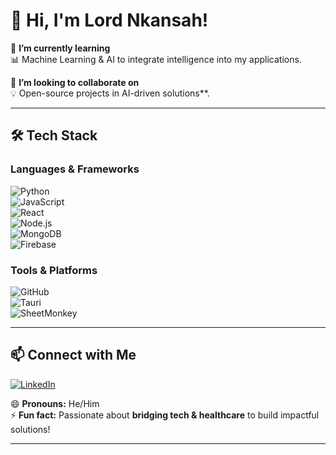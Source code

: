 

# 👋 Hi, I'm Lord Nkansah!  


🌱 **I’m currently learning**  
📊 Machine Learning & AI to integrate intelligence into my applications.  

👯 **I’m looking to collaborate on**  
💡 Open-source projects in AI-driven solutions**.  


---

## 🛠️ Tech Stack  

### **Languages & Frameworks**  
![Python](https://img.shields.io/badge/Python-3776AB?style=for-the-badge&logo=python&logoColor=white)  
![JavaScript](https://img.shields.io/badge/JavaScript-F7DF1E?style=for-the-badge&logo=javascript&logoColor=black)  
![React](https://img.shields.io/badge/React-61DAFB?style=for-the-badge&logo=react&logoColor=black)  
![Node.js](https://img.shields.io/badge/Node.js-339933?style=for-the-badge&logo=node.js&logoColor=white)  
![MongoDB](https://img.shields.io/badge/MongoDB-4EA94B?style=for-the-badge&logo=mongodb&logoColor=white)  
![Firebase](https://img.shields.io/badge/Firebase-FFCA28?style=for-the-badge&logo=firebase&logoColor=black)  

### **Tools & Platforms**  
![GitHub](https://img.shields.io/badge/GitHub-181717?style=for-the-badge&logo=github&logoColor=white)  
![Tauri](https://img.shields.io/badge/Tauri-FFC131?style=for-the-badge&logo=tauri&logoColor=black)  
![SheetMonkey](https://img.shields.io/badge/SheetMonkey-34A853?style=for-the-badge&logo=google-sheets&logoColor=white)  

---



## 📫 Connect with Me  

[![LinkedIn](https://img.shields.io/badge/LinkedIn-0A66C2?style=for-the-badge&logo=linkedin&logoColor=white)](https://linkedin.com/in/lordnkansah)  



😄 **Pronouns:** He/Him  
⚡ **Fun fact:** Passionate about **bridging tech & healthcare** to build impactful solutions!  

---
